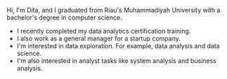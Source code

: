 

<!---
dita6/dita6 is a ✨ special ✨ repository because its `README.md` (this file) appears on your GitHub profile.
You can click the Preview link to take a look at your changes.
--->
Hi, I'm Dita, and I graduated from Riau's Muhammadiyah University with a bachelor's degree in computer science.

- I recently completed my data analytics certification training.
- I also work as a general manager for a startup company.
- I'm interested in data exploration. For example, data analysis and data science. 
- I'm also interested in analyst tasks like system analysis and business analysis.
